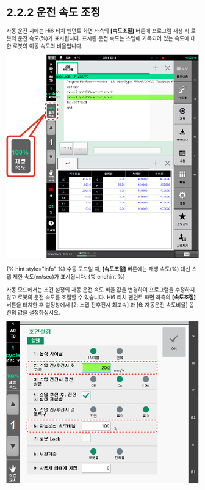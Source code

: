 # 2.2.2 운전 속도 조정

자동 운전 시에는 Hi6 티치 펜던트 화면 좌측의 **\[속도조절\]** 버튼에 프로그램 재생 시 로봇의 운전 속도\(%\)가 표시됩니다. 표시된 운전 속도는 스텝에 기록되어 있는 속도에 대한 로봇의 이동 속도의 비율입니다.

![](../../_assets/lbt-auto-spd.png)

{% hint style="info" %}
수동 모드일 때, **\[속도조절\]** 버튼에는 재생 속도\(%\) 대신 스텝 제한 속도\(㎜/sec\)가 표시됩니다.
{% endhint %}

자동 모드에서는 조건 설정의 자동 운전 속도 비율 값을 변경하여 프로그램을 수정하지 않고 로봇의 운전 속도를 조절할 수 있습니다. Hi6 티치 펜던트 화면 좌측의 **\[속도조절\]** 버튼을 터치한 후 설정창에서 \[2: 스텝 전후진시 최고속\] 과 \[6: 자동운전 속도비율\] 옵션의 값을 설정하십시오.

![](../../_assets/cond-set-step-fwd-bwd-spd-auto-spd.png)

